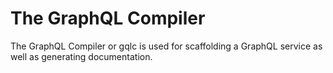 # The GraphQL Compiler
The GraphQL Compiler or gqlc is used for scaffolding a GraphQL service as well
as generating documentation.
